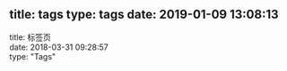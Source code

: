 title: tags
type: tags
date: 2019-01-09 13:08:13
---
title: 标签页  
date: 2018-03-31 09:28:57  
type: "Tags"